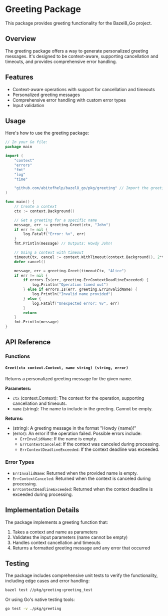 # Greeting Package

This package provides greeting functionality for the Bazel8_Go project.

## Overview

The greeting package offers a way to generate personalized greeting messages. It's designed to be context-aware, supporting cancellation and timeouts, and provides comprehensive error handling.

## Features

- Context-aware operations with support for cancellation and timeouts
- Personalized greeting messages
- Comprehensive error handling with custom error types
- Input validation

## Usage

Here's how to use the greeting package:

```go
// In your Go file:
package main

import (
	"context"
	"errors"
	"fmt"
	"log"
	"time"

	"github.com/abitofhelp/bazel8_go/pkg/greeting" // Import the greeting package
)

func main() {
	// Create a context
	ctx := context.Background()

	// Get a greeting for a specific name
	message, err := greeting.Greet(ctx, "John")
	if err != nil {
		log.Fatalf("Error: %v", err)
	}
	fmt.Println(message) // Outputs: Howdy John!

	// Using a context with timeout
	timeoutCtx, cancel := context.WithTimeout(context.Background(), 2*time.Second)
	defer cancel()

	message, err = greeting.Greet(timeoutCtx, "Alice")
	if err != nil {
		if errors.Is(err, greeting.ErrContextDeadlineExceeded) {
			log.Println("Operation timed out")
		} else if errors.Is(err, greeting.ErrInvalidName) {
			log.Println("Invalid name provided")
		} else {
			log.Fatalf("Unexpected error: %v", err)
		}
		return
	}
	fmt.Println(message)
}
```

## API Reference

### Functions

#### `Greet(ctx context.Context, name string) (string, error)`

Returns a personalized greeting message for the given name.

**Parameters:**
- `ctx` (context.Context): The context for the operation, supporting cancellation and timeouts.
- `name` (string): The name to include in the greeting. Cannot be empty.

**Returns:**
- (string): A greeting message in the format "Howdy {name}!"
- (error): An error if the operation failed. Possible errors include:
  - `ErrInvalidName`: If the name is empty.
  - `ErrContextCanceled`: If the context was canceled during processing.
  - `ErrContextDeadlineExceeded`: If the context deadline was exceeded.

### Error Types

- `ErrInvalidName`: Returned when the provided name is empty.
- `ErrContextCanceled`: Returned when the context is canceled during processing.
- `ErrContextDeadlineExceeded`: Returned when the context deadline is exceeded during processing.

## Implementation Details

The package implements a greeting function that:
1. Takes a context and name as parameters
2. Validates the input parameters (name cannot be empty)
3. Handles context cancellation and timeouts
4. Returns a formatted greeting message and any error that occurred

## Testing

The package includes comprehensive unit tests to verify the functionality, including edge cases and error handling:

```bash
bazel test //pkg/greeting:greeting_test
```

Or using Go's native testing tools:

```bash
go test -v ./pkg/greeting
```
